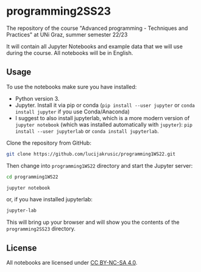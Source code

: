# programming2SS23
The repository of the course "Advanced programming - Techniques and Practices" at UNi Graz, summer semester 22/23

It will contain all Jupyter Notebooks and example data that we will use during the course. All notebooks will be in English.

## Usage

To use the notebooks make sure you have installed:
* Python version 3. 
* Jupyter. Install it via pip or conda (`pip install --user jupyter` or `conda install jupyter` if you use Conda/Anaconda)
* I suggest to also install jupyterlab, which is a more modern version of `jupyter notebook` (which was installed automatically with `jupyter`): 
  `pip install --user jupyterlab` or `conda install jupyterlab`.

Clone the repository from GitHub:

```bash
git clone https://github.com/lucijakrusic/programming1WS22.git
```

Then change into `programming1WS22` directory and start the Jupyter server:

```bash
cd programming1WS22
```

```bash
jupyter notebook
```

or, if you have installed jupyterlab:

```bash
jupyter-lab
```

This will bring up your browser and will show you the contents of the `programming2SS23` directory.



## License

All notebooks are licensed under [CC BY-NC-SA 4.0](https://creativecommons.org/licenses/by-nc-sa/4.0).
